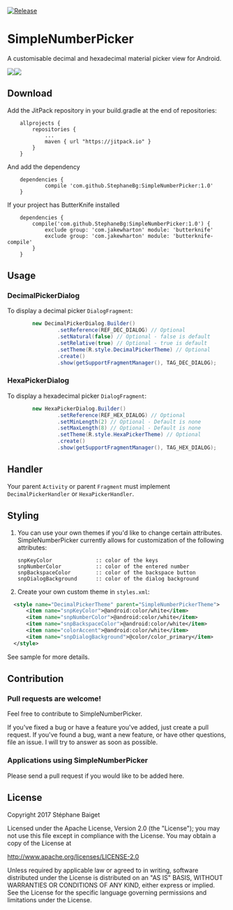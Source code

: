 [![Release](https://jitpack.io/v/StephaneBg/SimpleNumberPicker.svg)](https://jitpack.io/#StephaneBg/SimpleNumberPicker)

# SimpleNumberPicker

A customisable decimal and hexadecimal material picker view for Android.

<img src="https://raw.githubusercontent.com/StephaneBg/SimpleNumberPicker/master/artwork/decimal_picker.png"><img src="https://raw.githubusercontent.com/StephaneBg/SimpleNumberPicker/master/artwork/hexa_picker.png">

## Download
Add the JitPack repository in your build.gradle at the end of repositories:
```
    allprojects {
        repositories {
            ...
            maven { url "https://jitpack.io" }
        }
    }
```
And add the dependency
```
    dependencies {
            compile 'com.github.StephaneBg:SimpleNumberPicker:1.0'
    }
```
If your project has ButterKnife installed
```
    dependencies {
        compile('com.github.StephaneBg:SimpleNumberPicker:1.0') {
            exclude group: 'com.jakewharton' module: 'butterknife'
            exclude group: 'com.jakewharton' module: 'butterknife-compile'
        }
    }
```

## Usage

### DecimalPickerDialog

To display a decimal picker `DialogFragment`:
``` java
        new DecimalPickerDialog.Builder()
                .setReference(REF_DEC_DIALOG) // Optional
                .setNatural(false) // Optional - false is default
                .setRelative(true) // Optional - true is default
                .setTheme(R.style.DecimalPickerTheme) // Optional
                .create()
                .show(getSupportFragmentManager(), TAG_DEC_DIALOG);
```

### HexaPickerDialog

To display a hexadecimal picker `DialogFragment`:
``` java
        new HexaPickerDialog.Builder()
                .setReference(REF_HEX_DIALOG) // Optional
                .setMinLength(2) // Optional - Default is none
                .setMaxLength(8) // Optional - Default is none
                .setTheme(R.style.HexaPickerTheme) // Optional
                .create()
                .show(getSupportFragmentManager(), TAG_HEX_DIALOG);
```

## Handler
Your parent `Activity` or parent `Fragment` must implement `DecimalPickerHandler` or `HexaPickerHandler`.

## Styling

 1. You can use your own themes if you'd like to change certain attributes.  SimpleNumberPicker currently allows for customization of the following attributes:

        snpKeyColor              :: color of the keys
        snpNumberColor           :: color of the entered number
        snpBackspaceColor        :: color of the backspace button
        snpDialogBackground      :: color of the dialog background

 2. Create your own custom theme in `styles.xml`:

  ```xml
    <style name="DecimalPickerTheme" parent="SimpleNumberPickerTheme">
        <item name="snpKeyColor">@android:color/white</item>
        <item name="snpNumberColor">@android:color/white</item>
        <item name="snpBackspaceColor">@android:color/white</item>
        <item name="colorAccent">@android:color/white</item>
        <item name="snpDialogBackground">@color/color_primary</item>
    </style>
  ```

See sample for more details.

## Contribution

### Pull requests are welcome!

Feel free to contribute to SimpleNumberPicker.

If you've fixed a bug or have a feature you've added, just create a pull request. If you've found a bug, want a new feature, or have other questions, file an issue. I will try to answer as soon as possible.

### Applications using SimpleNumberPicker

Please send a pull request if you would like to be added here.

## License
Copyright 2017 Stéphane Baiget

Licensed under the Apache License, Version 2.0 (the "License");
you may not use this file except in compliance with the License.
You may obtain a copy of the License at

http://www.apache.org/licenses/LICENSE-2.0

Unless required by applicable law or agreed to in writing, software
distributed under the License is distributed on an "AS IS" BASIS,
WITHOUT WARRANTIES OR CONDITIONS OF ANY KIND, either express or implied.
See the License for the specific language governing permissions and
limitations under the License.

